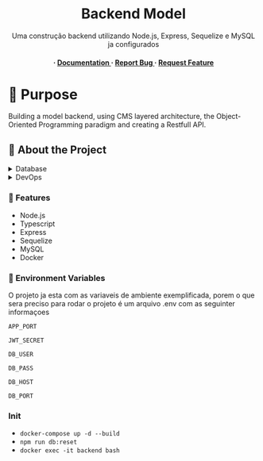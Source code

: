 <div align='center'>

<h1>Backend Model</h1>
<p>Uma construção backend utilizando Node.js, Express, Sequelize e MySQL ja configurados</p>

<h4> <span> · </span> <a href="https://github.com/gabgaleski/mybackend-model/blob/master/README.md"> Documentation </a> <span> · </span> <a href="https://github.com/gabgaleski/mybackend-model/issues"> Report Bug </a> <span> · </span> <a href="https://github.com/gabgaleski/mybackend-model/issues"> Request Feature </a> </h4>


</div>

# :notebook_with_decorative_cover: Purpose
Building a model backend, using CMS layered architecture, the Object-Oriented Programming paradigm and creating a Restfull API.


## :star2: About the Project
<details> <summary>Database</summary> <ul>
<li><a href="">MySQL</a></li>
</ul> </details>
<details> <summary>DevOps</summary> <ul>
<li><a href="">Docker Compose</a></li>
</ul> </details>

### :dart: Features
- Node.js
- Typescript
- Express
- Sequelize
- MySQL
- Docker



### :key: Environment Variables
O projeto ja esta com as variaveis de ambiente exemplificada, porem o que sera preciso para rodar o projeto é um arquivo .env com as seguinter informaçoes

`APP_PORT`

`JWT_SECRET`

`DB_USER`

`DB_PASS`

`DB_HOST`

`DB_PORT`

### Init

- `docker-compose up -d --build`
- `npm run db:reset`
- `docker exec -it backend bash`
